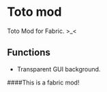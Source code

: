 # Toto mod

Toto Mod for Fabric. >_<

## Functions
- Transparent GUI background.

####This is a fabric mod!
